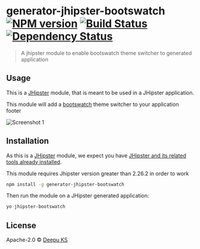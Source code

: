 # generator-jhipster-bootswatch [![NPM version][npm-image]][npm-url] [![Build Status][travis-image]][travis-url] [![Dependency Status][daviddm-image]][daviddm-url]
> A jhipster module to enable bootswatch theme switcher to generated application

## Usage

This is a [JHipster](http://jhipster.github.io/) module, that is meant to be used in a JHipster application.

This module will add a [bootswatch](https://bootswatch.com/) theme switcher to your application footer

![Screenshot 1](http://jhipster.github.io/images/009_tips_using_bootswatch_themes_03.png)

## Installation

As this is a [JHipster](http://jhipster.github.io/) module, we expect you have [JHipster and its related tools already installed](http://jhipster.github.io/installation.html).

This module requires Jhipster version greater than 2.26.2 in order to work

```bash
npm install -g generator-jhipster-bootswatch
```

Then run the module on a JHipster generated application:

```bash
yo jhipster-bootswatch
```
## License

Apache-2.0 © [Deepu KS](http://deepu105.github.io)


[npm-image]: https://badge.fury.io/js/generator-jhipster-bootswatch.svg
[npm-url]: https://npmjs.org/package/generator-jhipster-bootswatch
[travis-image]: https://travis-ci.org/deepu105/generator-jhipster-bootswatch.svg?branch=master
[travis-url]: https://travis-ci.org/deepu105/generator-jhipster-bootswatch
[daviddm-image]: https://david-dm.org/hipster-labs/generator-jhipster-bootswatch.svg?theme=shields.io
[daviddm-url]: https://david-dm.org/hipster-labs/generator-jhipster-bootswatch
